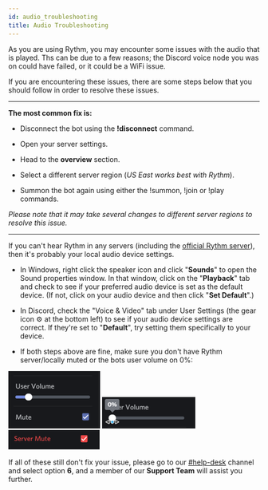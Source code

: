 ```yaml
---
id: audio_troubleshooting
title: Audio Troubleshooting
---
```


As you are using Rythm, you may encounter some issues with the audio that is played. Ths can be due to a few reasons; the Discord voice node you was on could have failed, or it could be a WiFi issue.

If you are encountering these issues, there are some steps below that you should follow in order to resolve these issues.

--- 

**The most common fix is:**

- Disconnect the bot using the **!disconnect** command.

- Open your server settings.

- Head to the **overview** section.

- Select a different server region (*US East works best with Rythm*).

- Summon the bot again using either the !summon, !join or !play commands.

*Please note that it may take several changes to different server regions to resolve this issue.*

---

If you can't hear Rythm in any servers (including the [official Rythm server](https://rythmbot.co/support)), then it's probably your local audio device settings.

- In Windows, right click the speaker icon and click "**Sounds**" to open the Sound properties window. In that window, click on the "**Playback**" tab and check to see if your preferred audio device is set as the default device. (If not, click on your audio device and then click "**Set Default**".)

- In Discord, check the "Voice & Video" tab under User Settings (the gear icon ⚙️ at the bottom left) to see if your audio device settings are correct. If they're set to "**Default**", try setting them specifically to your device.

- If both steps above are fine, make sure you don't have Rythm server/locally muted or the bots user volume on 0%:

![locally muted](assets/img/audio-troubleshooting/locally-muted.png)
![volume off](assets/img/audio-troubleshooting/volume-off.png)
![server muted](assets/img/audio-troubleshooting/server-muted.png)

If all of these still don't fix your issue, please go to our [#help-desk](https://rythmbot.co/support) channel and select option **6**, and a member of our **Support Team** will assist you further.